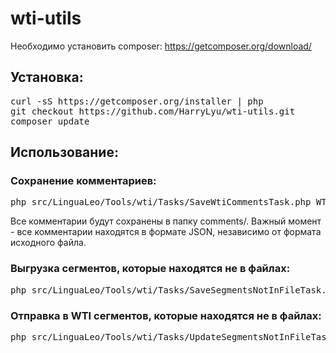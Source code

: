 wti-utils
=========
Необходимо установить composer: https://getcomposer.org/download/
## Установка:
<pre>
curl -sS https://getcomposer.org/installer | php
git checkout https://github.com/HarryLyu/wti-utils.git
composer update
</pre>
## Использование:
### Сохранение комментариев:
<pre>
php src/LinguaLeo/Tools/wti/Tasks/SaveWtiCommentsTask.php WTI_API_KEY
</pre>
Все комментарии будут сохранены в папку comments/.
Важный момент - все комментарии находятся в формате JSON, независимо от формата исходного файла.

### Выгрузка сегментов, которые находятся не в файлах:
<pre>
php src/LinguaLeo/Tools/wti/Tasks/SaveSegmentsNotInFileTask.php WTI_API_KEY
</pre>

### Отправка в WTI сегментов, которые находятся не в файлах:
<pre>
php src/LinguaLeo/Tools/wti/Tasks/UpdateSegmentsNotInFileTask.php  WTI_API_KEY
</pre>
